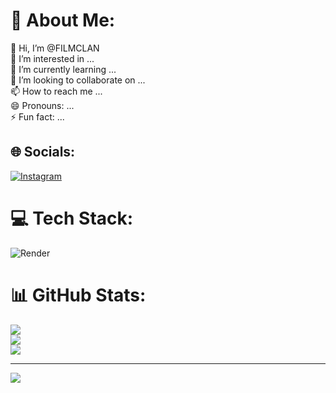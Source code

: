 # 💫 About Me:
👋 Hi, I’m @FILMCLAN<br>👀 I’m interested in ...<br>🌱 I’m currently learning ...<br>💞️ I’m looking to collaborate on ...<br>📫 How to reach me ...<br>😄 Pronouns: ...<br>⚡ Fun fact: ...


## 🌐 Socials:
[![Instagram](https://img.shields.io/badge/Instagram-%23E4405F.svg?logo=Instagram&logoColor=dark)](https://instagram.com/myd__boy) 

# 💻 Tech Stack:
![Render](https://img.shields.io/badge/Render-%46E3B7.svg?style=for-the-badge&logo=render&logoColor=dark)
# 📊 GitHub Stats:
![](https://github-readme-stats.vercel.app/api?username=FILMCLAN&theme=dark&hide_border=false&include_all_commits=false&count_private=false)<br/>
![](https://github-readme-streak-stats.herokuapp.com/?user=FILMCLAN&theme=dark&hide_border=false)<br/>
![](https://github-readme-stats.vercel.app/api/top-langs/?username=FILMCLAN&theme=dark&hide_border=false&include_all_commits=false&count_private=false&layout=compact)

---
[![](https://visitcount.itsvg.in/api?id=FILMCLAN&icon=0&color=0)](https://visitcount.itsvg.in)

<!-- Proudly created with GPRM ( https://gprm.itsvg.in ) -->
